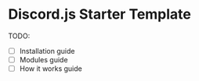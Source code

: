 # Discord.js Starter Template

TODO:
- [ ] Installation guide
- [ ] Modules guide
- [ ] How it works guide
